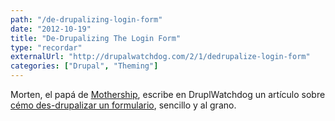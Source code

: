 ```yaml
---
path: "/de-drupalizing-login-form"
date: "2012-10-19"
title: "De-Drupalizing The Login Form"
type: "recordar"
externalUrl: "http://drupalwatchdog.com/2/1/dedrupalize-login-form"
categories: ["Drupal", "Theming"]
---
```


Morten, el papá de [Mothership](http://mothershipthe.me/), escribe en DruplWatchdog un artículo sobre [c&eacute;mo des-drupalizar un formulario](http://drupalwatchdog.com/2/1/dedrupalize-login-form), sencillo y al grano.
